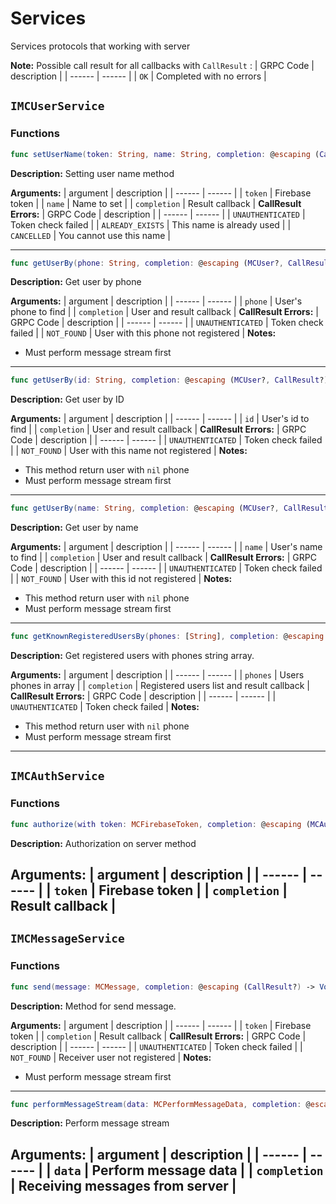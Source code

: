 # Services

Services protocols that working with server

**Note:**
Possible call result for all callbacks with ```CallResult``` :
| GRPC Code | description |
| ------ | ------ |
| ```OK``` |  Completed with no errors |

## ```IMCUserService```

### Functions

```swift
func setUserName(token: String, name: String, completion: @escaping (CallResult?) -> Void)
```
**Description:**
Setting user name method

**Arguments:**
| argument | description |
| ------ | ------ |
| ```token``` |  Firebase token |
| ```name``` | Name to set |
| ```completion``` | Result callback |
**CallResult Errors:**
| GRPC Code | description |
| ------ | ------ |
| ```UNAUTHENTICATED``` |  Token check failed |
| ```ALREADY_EXISTS``` | This name is already used |
| ```CANCELLED``` | You cannot use this name |

---
```swift
func getUserBy(phone: String, completion: @escaping (MCUser?, CallResult?) -> Void)
```
**Description:**
Get user by phone

**Arguments:**
| argument | description |
| ------ | ------ |
| ```phone``` | User's phone to find |
| ```completion``` | User and result callback |
**CallResult Errors:**
| GRPC Code | description |
| ------ | ------ |
| ```UNAUTHENTICATED``` |  Token check failed |
| ```NOT_FOUND``` | User with this phone not registered |
**Notes:**
- Must perform message stream first
---
```swift
func getUserBy(id: String, completion: @escaping (MCUser?, CallResult?) -> Void)
```
**Description:**
Get user by ID

**Arguments:**
| argument | description |
| ------ | ------ |
| ```id``` | User's id to find |
| ```completion``` | User and result callback |
**CallResult Errors:**
| GRPC Code | description |
| ------ | ------ |
| ```UNAUTHENTICATED``` |  Token check failed |
| ```NOT_FOUND``` | User with this name not registered |
**Notes:**
- This method return user with ```nil``` phone
- Must perform message stream first
---
```swift
func getUserBy(name: String, completion: @escaping (MCUser?, CallResult?) -> Void)
```
**Description:**
Get user by name

**Arguments:**
| argument | description |
| ------ | ------ |
| ```name``` | User's name to find |
| ```completion``` | User and result callback |
**CallResult Errors:**
| GRPC Code | description |
| ------ | ------ |
| ```UNAUTHENTICATED``` |  Token check failed |
| ```NOT_FOUND``` | User with this id not registered |
**Notes:**
- This method return user with ```nil``` phone
- Must perform message stream first

---
```swift
func getKnownRegisteredUsersBy(phones: [String], completion: @escaping ([MCUser], CallResult?) -> Void)
```
**Description:**
Get registered users with phones string array.

**Arguments:**
| argument | description |
| ------ | ------ |
| ```phones``` | Users phones in array |
| ```completion``` | Registered users list and result callback |
**CallResult Errors:**
| GRPC Code | description |
| ------ | ------ |
| ```UNAUTHENTICATED``` |  Token check failed |
**Notes:**
- This method return user with ```nil``` phone
- Must perform message stream first
---

## ```IMCAuthService```

### Functions

```swift
func authorize(with token: MCFirebaseToken, completion: @escaping (MCAuthorizationResult?, CallResult?) -> Void)
```
**Description:**
Authorization on server method

**Arguments:**
| argument | description |
| ------ | ------ |
| ```token``` |  Firebase token |
| ```completion``` | Result callback |
---

## ```IMCMessageService```

### Functions

```swift
func send(message: MCMessage, completion: @escaping (CallResult?) -> Void)
```
**Description:**
Method for send message.

**Arguments:**
| argument | description |
| ------ | ------ |
| ```token``` |  Firebase token |
| ```completion``` | Result callback |
**CallResult Errors:**
| GRPC Code | description |
| ------ | ------ |
| ```UNAUTHENTICATED``` |  Token check failed |
| ```NOT_FOUND``` | Receiver user not registered |
**Notes:**
- Must perform message stream first
---
```swift
func performMessageStream(data: MCPerformMessageData, completion: @escaping (MCMessage) -> Void)
```
**Description:**
Perform message stream

**Arguments:**
| argument | description |
| ------ | ------ |
| ```data``` |  Perform message data |
| ```completion``` | Receiving messages from server |
---